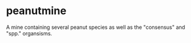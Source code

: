 # peanutmine
A mine containing several peanut species as well as the "consensus" and "spp." organsisms.

